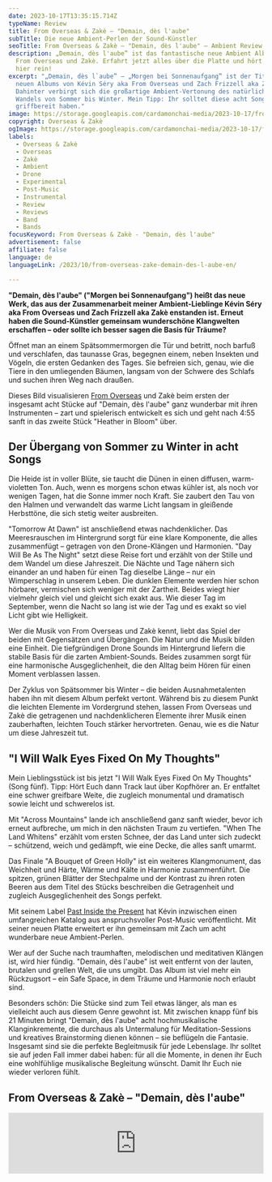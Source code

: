 ```yaml
---
date: 2023-10-17T13:35:15.714Z
typeName: Review
title: From Overseas & Zakè – "Demain, dès l'aube"
subTitle: Die neue Ambient-Perlen der Sound-Künstler
seoTitle: From Overseas & Zakè – "Demain, dès l'aube" – Ambient Review
description: „Demain, dès l'aube‟ ist das fantastische neue Ambient Album von
  From Overseas und Zakè. Erfahrt jetzt alles über die Platte und hört direkt
  hier rein!
excerpt: "„Demain, dès l`aube‟ – „Morgen bei Sonnenaufgang‟ ist der Titel des
  neuen Albums von Kévin Séry aka From Overseas und Zach Frizzell aka Zakè.
  Dahinter verbirgt sich die großartige Ambient-Vertonung des natürlichen
  Wandels von Sommer bis Winter. Mein Tipp: Ihr solltet diese acht Songs immer
  griffbereit haben."
image: https://storage.googleapis.com/cardamonchai-media/2023-10-17/from-overseas-zake-demain-des-l-aube-jpeg-imagine-181818_534943_1024_768/640.webp
copyright: Overseas & Zakè
ogImage: https://storage.googleapis.com/cardamonchai-media/2023-10-17/from-overseas-zake-demain-des-l-aube-og-2-jpeg-imagine-181818_403934_1200_630/640.webp
labels:
  - Overseas & Zakè
  - Overseas
  - Zakè
  - Ambient
  - Drone
  - Experimental
  - Post-Music
  - Instrumental
  - Review
  - Reviews
  - Band
  - Bands
focusKeyword: From Overseas & Zakè - "Demain, dès l'aube"
advertisement: false
affiliate: false
language: de
languageLink: /2023/10/from-overseas-zake-demain-des-l-aube-en/

---
```


**"Demain, dès l'aube" ("Morgen bei Sonnenaufgang") heißt das neue Werk, das aus der Zusammenarbeit meiner Ambient-Lieblinge Kévin Séry aka From Overseas und Zach Frizzell aka Zakè enstanden ist. Erneut haben die Sound-Künstler gemeinsam wunderschöne Klangwelten erschaffen – oder sollte ich besser sagen die Basis für Träume?**

Öffnet man an einem Spätsommermorgen die Tür und betritt, noch barfuß und verschlafen, das taunasse Gras, begegnen einem, neben Insekten und Vögeln, die ersten Gedanken des Tages. Sie befreien sich, genau, wie die Tiere in den umliegenden Bäumen, langsam von der Schwere des Schlafs und suchen ihren Weg nach draußen.

Dieses Bild visualisieren [From Overseas](/2020/04/from-overseas-interview/) und Zakè beim ersten der insgesamt acht Stücke auf "Demain, dès l'aube" ganz wunderbar mit ihren Instrumenten – zart und spielerisch entwickelt es sich und geht nach 4:55 sanft in das zweite Stück "Heather in Bloom" über.

## Der Übergang von Sommer zu Winter in acht Songs

Die Heide ist in voller Blüte, sie taucht die Dünen in einen diffusen, warm-violetten Ton. Auch, wenn es morgens schon etwas kühler ist, als noch vor wenigen Tagen, hat die Sonne immer noch Kraft. Sie zaubert den Tau von den Halmen und verwandelt das warme Licht langsam in gleißende Herbsttöne, die sich stetig weiter ausbreiten.

"Tomorrow At Dawn" ist anschließend etwas nachdenklicher. Das Meeresrauschen im Hintergrund sorgt für eine klare Komponente, die alles zusammenfügt – getragen von den Drone-Klängen und Harmonien. "Day Will Be As The Night" setzt diese Reise fort und erzählt von der Stille und dem Wandel um diese Jahreszeit. Die Nächte und Tage nähern sich einander an und haben für einen Tag dieselbe Länge – nur ein Wimperschlag in unserem Leben. Die dunklen Elemente werden hier schon hörbarer, vermischen sich weniger mit der Zartheit. Beides wiegt hier vielmehr gleich viel und gleicht sich exakt aus. Wie dieser Tag im September, wenn die Nacht so lang ist wie der Tag und es exakt so viel Licht gibt wie Helligkeit.

Wer die Musik von From Overseas und Zakè kennt, liebt das Spiel der beiden mit Gegensätzen und Übergängen. Die Natur und die Musik bilden eine Einheit. Die tiefgründigen Drone Sounds im Hintergrund liefern die stabile Basis für die zarten Ambient-Sounds. Beides zusammen sorgt für eine harmonische Ausgeglichenheit, die den Alltag beim Hören für einen Moment verblassen lassen.

Der Zyklus von Spätsommer bis Winter – die beiden Ausnahmetalenten haben ihn mit diesem Album perfekt vertont. Während bis zu diesem Punkt die leichten Elemente im Vordergrund stehen, lassen From Overseas und Zakè die getragenen und nachdenklicheren Elemente ihrer Musik einen zauberhaften, leichten Touch stärker hervortreten. Genau, wie es die Natur um diese Jahreszeit tut.

## "I Will Walk Eyes Fixed On My Thoughts"

Mein Lieblingsstück ist bis jetzt "I Will Walk Eyes Fixed On My Thoughts" (Song fünf). Tipp: Hört Euch dann Track laut über Kopfhörer an. Er entfaltet eine schwer greifbare Weite, die zugleich monumental und dramatisch sowie leicht und schwerelos ist.

Mit "Across Mountains" lande ich anschließend ganz sanft wieder, bevor ich erneut aufbreche, um mich in den nächsten Traum zu vertiefen. "When The Land Whitens" erzählt vom ersten Schnee, der das Land unter sich zudeckt – schützend, weich und gedämpft, wie eine Decke, die alles sanft umarmt.

Das Finale "A Bouquet of Green Holly" ist ein weiteres Klangmonument, das Weichheit und Härte, Wärme und Kälte in Harmonie zusammenführt. Die spitzen, grünen Blätter der Stechpalme und der Kontrast zu ihren roten Beeren aus dem Titel des Stücks beschreiben die Getragenheit und zugleich Ausgeglichenheit des Songs perfekt.

Mit seinem Label [Past Inside the Present](/tag/past-inside-the-present) hat Kévin inzwischen einen umfangreichen Katalog aus anspruchsvoller Post-Music veröffentlicht. Mit seiner neuen Platte erweitert er ihn gemeinsam mit Zach um acht wunderbare neue Ambient-Perlen.

Wer auf der Suche nach traumhaften, melodischen und meditativen Klängen ist, wird hier fündig. "Demain, dès l'aube" ist weit entfernt von der lauten, brutalen und grellen Welt, die uns umgibt. Das Album ist viel mehr ein Rückzugsort – ein Safe Space, in dem Träume und Harmonie noch erlaubt sind.

Besonders schön: Die Stücke sind zum Teil etwas länger, als man es vielleicht auch aus diesem Genre gewohnt ist. Mit zwischen knapp fünf bis 21 Minuten bringt "Demain, dès l'aube" acht hochmusikalische Klanginkremente, die durchaus als Untermalung für Meditation-Sessions und kreatives Brainstorming dienen können – sie beflügeln die Fantasie. Insgesamt sind sie die perfekte Begleitmusik für jede Lebenslage. Ihr solltet sie auf jeden Fall immer dabei haben: für all die Momente, in denen ihr Euch eine wohlfühlige musikalische Begleitung wünscht. Damit Ihr Euch nie wieder verloren fühlt.

## From Overseas & Zakè – "Demain, dès l'aube"

<iframe
  style="border: 0; width: 100%; height: 120px;"
  src="https://bandcamp.com/EmbeddedPlayer/album=3264157945/size=large/bgcol=ffffff/linkcol=5c9b72/tracklist=false/artwork=small/transparent=true/"
  seamless
>
  <a href="https://pitp.bandcamp.com/album/demain-d-s-l-aube">
    Demain, dès l’aube by From Overseas &amp; zakè
  </a>
</iframe>
